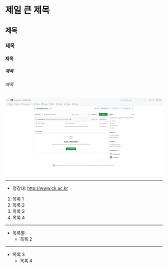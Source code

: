 # 제일 큰 제목
## 제목
### 제목
#### 제목
##### 제목
###### 제목

![실습캡처](./aa.png)

* * *

- 청강대: <http://www.ck.ac.kr>

1. 목록 1
2. 목록 2
4. 목록 3
3. 목록 4

***

* 목록별
  * 목록 2

- - -

- 목록 3
  - 목록 4

